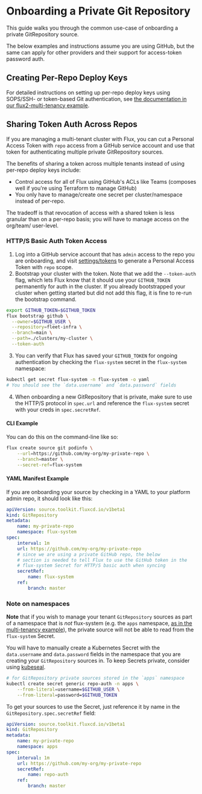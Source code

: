# Onboarding a Private Git Repository

This guide walks you through the common use-case of onboarding a private GitRepository source.

The below examples and instructions assume you are using GitHub, but the same 
can apply for other providers and their support for access-token password auth.

## Creating Per-Repo Deploy Keys
For detailed instructions on setting up per-repo deploy keys using SOPS/SSH- or
 token-based Git authentication, see [the documentation in our flux2-multi-tenancy example](https://github.com/fluxcd/flux2-multi-tenancy#onboard-tenants-with-private-repositories).

## Sharing Token Auth Across Repos
If you are managing a multi-tenant cluster with Flux, you can cut a Personal 
Access Token with `repo` access from a GitHub service account and use that 
token for authenticating multiple private GitRepository sources.

The benefits of sharing a token across multiple tenants instead of using 
per-repo deploy keys include:
* Control access for all of Flux using GitHub's ACLs like Teams (composes well
 if you're using Terraform to manage GitHub)
* You only have to manage/create one secret per cluster/namespace instead of 
per-repo.

The tradeoff is that revocation of access with a shared token is less granular 
than on a per-repo basis; you will have to manage access on the org/team/
user-level. 

### HTTP/S Basic Auth Token Access
1. Log into a GitHub service account that has `admin` access to the repo you 
are onboarding, and visit [settings/tokens](https://github.com/settings/tokens) 
to generate a Personal Access Token with `repo` scope. 
2. Bootstrap your cluster with the token. Note that we add the `--token-auth` 
flag, which lets Flux know that it should use your `GITHUB_TOKEN` permanently 
for auth in the cluster.
If you already bootstrapped your cluster when getting started but did not add 
this flag, it is fine to re-run the bootstrap command. 
```sh
export GITHUB_TOKEN=$GITHUB_TOKEN
flux bootstrap github \
  --owner=$GITHUB_USER \
  --repository=fleet-infra \
  --branch=main \
  --path=./clusters/my-cluster \
  --token-auth
```
3.  You can verify that Flux has saved your `GITHUB_TOKEN` for ongoing 
authentication by checking the `flux-system` secret in the `flux-system` 
namespace:
```sh
kubectl get secret flux-system -n flux-system -o yaml
# You should see the `data.username` and `data.password` fields
```
4. When onboarding a new GitRepository that is private, make sure to use the 
HTTP/S protocol in `spec.url` and reference the `flux-system` secret with your 
creds in `spec.secretRef`. 

#### CLI Example
You can do this on the command-line like so:
```sh
flux create source git podinfo \
    --url=https://github.com/my-org/my-private-repo \
    --branch=master \
    --secret-ref=flux-system
```

#### YAML Manifest Example
If you are onboarding your source by checking in a YAML to your platform admin
 repo, it should look like this:
```yaml
apiVersion: source.toolkit.fluxcd.io/v1beta1
kind: GitRepository
metadata:
    name: my-private-repo
    namespace: flux-system
spec:
    interval: 1m
    url: https://github.com/my-org/my-private-repo
    # since we are using a private GitHub repo, the below 
    # section is needed to tell Flux to use the GitHub token in the 
    # flux-system Secret for HTTP/S basic auth when syncing
    secretRef:
        name: flux-system
    ref:
        branch: master
```

### Note on namespaces
**Note** that if you wish to manage your tenant `GitRepository` sources as part of a namespace that is _not_ flux-system (e.g. the `apps` namespace, [as in the multi-tenancy example](https://github.com/fluxcd/flux2-multi-tenancy/blob/main/tenants/base/dev-team/sync.yaml#L5)), the private source will not be able to read from the `flux-system` Secret.

You will have to manually create a Kubernetes Secret with the `data.username` and `data.password` fields in the namespace that you are creating your `GitRepository` sources in. To keep Secrets private, consider using [kubeseal](sealed-secrets.md).
```sh
# for GitRepository private sources stored in the `apps` namespace
kubectl create secret generic repo-auth -n apps \
	--from-literal=username=$GITHUB_USER \
	--from-literal=password=$GITHUB_TOKEN
```

To get your sources to use the Secret, just reference it by name in the `GitRepository.spec.secretRef` field:
```yaml
apiVersion: source.toolkit.fluxcd.io/v1beta1
kind: GitRepository
metadata:
    name: my-private-repo
    namespace: apps
spec:
    interval: 1m
    url: https://github.com/my-org/my-private-repo
    secretRef:
        name: repo-auth
    ref:
        branch: master
```


